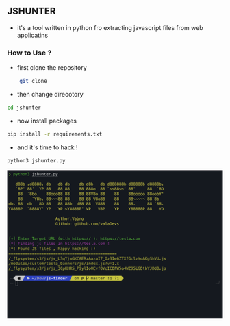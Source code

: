 ## JSHUNTER
- it's a tool written in python fro extracting javascript files from web applicatins

### How to Use ?
- first clone the repository  
```bash
    git clone
```

- then change direcotory
```bash
cd jshunter
```

- now install packages
```bash
pip install -r requirements.txt
```

- and it's time to hack !
```bash
python3 jshunter.py
```

<img src='preview.png'>